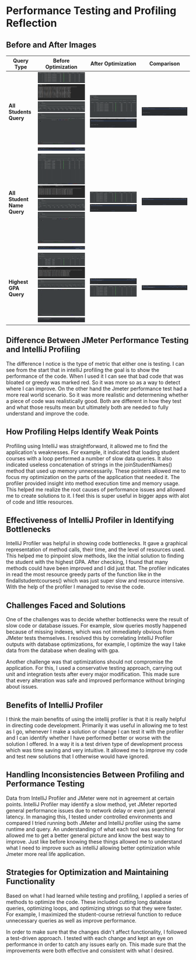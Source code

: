  <h1>Performance Testing and Profiling Reflection</h1>

 <h2> Before and After Images </h2>

| **Query Type**                  | **Before Optimization**                                                                                                                                                                                                                                                         | **After Optimization**                                                                                                                       | **Comparison**                                                                                     |
|----------------------------------|---------------------------------------------------------------------------------------------------------------------------------------------------------------------------------------------------------------------------------------------------------------------------------|-----------------------------------------------------------------------------------------------------------------------------------------------|------------------------------------------------------------------------------------------------------|
| **All Students Query**           | ![Before Optimization](images/allstudent1.png)<br>![Before Optimization](images/alllstudent2.png)<br>![Before Optimization](images/allstudent3.png)<br>![Before Optimization](images/alllstudent4.png)<br>![Before Optimization](images/beforeallstudents.png)                  | ![After Optimization](images/Afterallstudent.png)<br>![After Optimization](images/afterallstudents.png)                                       | ![Comparison](images/Comparisonallstudents.png)                                                     |
| **All Student Name Query**       | ![Before Optimization](images/allstudentnames1.png)<br>![Before Optimization](images/allstudentnames2.png)<br>![Before Optimization](images/allstudentnames3.png)<br>![Before Optimization](images/allstudentnames4.png)<br>![Before Optimization](images/beforeallstudents.png) | ![After Optimization](images/afteroptimizestudentnames1.png)<br>![After Optimization](images/afteroptimizestudentnames.png)                  | ![Comparison](images/comparisonallstudentnames.png)                                                 |
| **Highest GPA Query**            | ![Before Optimization](images/highestgpa1.png)<br>![Before Optimization](images/highestgpa2.png)<br>![Before Optimization](images/highestgpa3.png)<br>![Before Optimization](images/highestgpa4.png)<br>![Before Optimization](images/beforehighestgpa.png)                     | ![After Optimization](images/afterhighestgpa.png)<br>![After Optimization](images/afterhighestgparesults.png)                                 | ![Comparison](images/comparehighgpa.png)                                                            |




<h2> Difference Between JMeter Performance Testing and IntelliJ Profiling </h2>

The difference I notice is the type of metric that either one is testing. I can see from the start that in intelliJ profiling the goal is to show the performance of the code. When I used it I can see that bad code that was bloated or greedy was marked red. So it was more so as a way to detect where I can improve. On the other hand the Jmeter performance test had a more real world scenario. So it was more realistic and determening whether a piece of code was realistically good. Both are different in how they test and what those results mean but ultimately both are needed to fully understand and improve the code.

<h2> How Profiling Helps Identify Weak Points </h2>

Profiling using IntelliJ was straightforward, it allowed me to find the application's weaknesses. For example, it indicated that loading student courses with a loop performed a number of slow data queries. It also indicated useless concatenation of strings in the joinStudentNames() method that used up memory unnecessarily. These pointers allowed me to focus my optimization  on the parts of the application that needed it. The profiler provided insight into method execution time and memory usage. This helped me realize the root causes of performance issues and allowed me to create solutions to it. I feel this is super useful in bigger apps with alot of code and little resources.


<h2> Effectiveness of IntelliJ Profiler in Identifying Bottlenecks </h2>

IntelliJ Profiler was helpful in showing code bottlenecks. It gave a graphical representation of method calls, their time, and the level of resources used. This helped me to pinpoint slow methods, like the initial solution to finding the student with the highest GPA. After checking, I found that many methods could have been improved and I did just that. The profiler indicates in read the most resource greedy parts of the function like in the findallstudentcourses() which was just super slow and resource intensive. With the help of the profiler I managed to revise the code.

<h2>Challenges Faced and Solutions</h2>

One of the challenges was to decide whether bottlenecks were the result of slow code or database issues. For example, slow queries mostly happened because of missing indexes, which was not immediately obvious from JMeter tests themselves. I resolved this by correlating IntelliJ Profiler outputs with database optimizations, for example, I optimize the way I take data from the database when dealing with gpa.

Another challenge was that optimizations should not compromise the application. For this, I used a conservative testing approach, carrying out unit and integration tests after every major modification. This made sure that every alteration was safe and improved performance without bringing about issues.

<h2> Benefits of IntelliJ Profiler </h2>

I think the main benefits of using the intellij profiler is that it is really helpful in directing code development. Primarily it was useful in allowing me to test as I go, whenever I make a solution or change I can test it with the profiler and I can identify whether I have performed better or worse with the solution I offered. In a way it is a test driven type of development process which was time saving and very intuitive. It allowed me to improve my code and test new solutions that I otherwise would have ignored.

<h2> Handling Inconsistencies Between Profiling and Performance Testing </h2>

Data from IntelliJ Profiler and JMeter were not in agreement at certain points. IntelliJ Profiler may identify a slow method, yet JMeter reported general performance issues due to network delay or even just general latency. In managing this, I tested under controlled environments and compared I tried running both JMeter and IntelliJ profiler using the same runtime and query. An understanding of what each tool was searching for allowed me to get a better general picture and know the best way to improve. Just like before knowing these things allowed me to understand what I need to improve such as intelliJ allowing better optimization while Jmeter more real life application.


<h2> Strategies for Optimization and Maintaining Functionality </h2>

Based on what I had learned while testing and profiling, I applied a series of methods to optimize the code. These included cutting long database queries, optimizing loops, and optimizing strings so that they were faster. For example, I maximized the student-course retrieval function to reduce unnecessary queries as well as improve performance.

In order to make sure that the changes didn't affect functionality, I followed a test-driven approach. I tested with each change and kept an eye on performance in order to catch any issues early on. This made sure that the improvements were both effective and consistent with what I desired.


